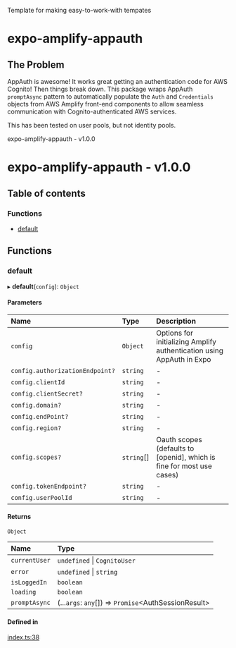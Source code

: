 
<a name="readmemd"></a>

Template for making easy-to-work-with tempates

# expo-amplify-appauth

## The Problem

AppAuth is awesome! It works great getting an authentication code for AWS Cognito! Then things break down. This package wraps AppAuth `promptAsync` pattern to automatically populate the `Auth` and `Credentials` objects from AWS Amplify front-end components to allow seamless communication with Cognito-authenticated AWS services.

This has been tested on user pools, but not identity pools. 



<a name="_librarymd"></a>

expo-amplify-appauth - v1.0.0

# expo-amplify-appauth - v1.0.0

## Table of contents

### Functions

- [default](#default)

## Functions

### default

▸ **default**(`config`): `Object`

#### Parameters

| Name | Type | Description |
| :------ | :------ | :------ |
| `config` | `Object` | Options for initializing Amplify authentication using AppAuth in Expo |
| `config.authorizationEndpoint?` | `string` | - |
| `config.clientId` | `string` | - |
| `config.clientSecret?` | `string` | - |
| `config.domain?` | `string` | - |
| `config.endPoint?` | `string` | - |
| `config.region?` | `string` | - |
| `config.scopes?` | `string`[] | Oauth scopes (defaults to [openid], which is fine for most use cases) |
| `config.tokenEndpoint?` | `string` | - |
| `config.userPoolId` | `string` | - |

#### Returns

`Object`

| Name | Type |
| :------ | :------ |
| `currentUser` | `undefined` \| `CognitoUser` |
| `error` | `undefined` \| `string` |
| `isLoggedIn` | `boolean` |
| `loading` | `boolean` |
| `promptAsync` | (...`args`: `any`[]) => `Promise`<AuthSessionResult\> |

#### Defined in

[index.ts:38](https://github.com/rhdeck/expo-amplify-appauth/blob/d85b99a/src/index.ts#L38)
